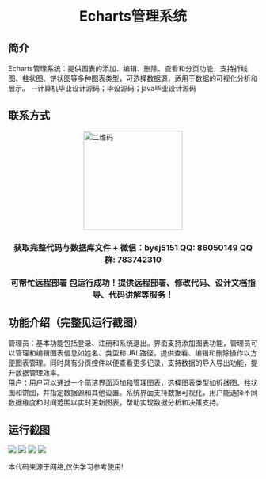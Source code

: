 <p><h1 align="center">Echarts管理系统</h1></p>

## 简介
Echarts管理系统：提供图表的添加、编辑、删除、查看和分页功能，支持折线图、柱状图、饼状图等多种图表类型，可选择数据源，适用于数据的可视化分析和展示。    --计算机毕业设计源码；毕设源码；java毕业设计源码


## 联系方式
<img src="https://bs-1329754181.cos.ap-shanghai.myqcloud.com/wx.jpg" alt="二维码" style="display: block; margin: 0 auto;" width="200px">
<p><h3 align="center">获取完整代码与数据库文件 + 微信：bysj5151 QQ: 86050149 QQ群: 783742310</h3></p>
<p><h3 align="center">可帮忙远程部署 包运行成功！提供远程部署、修改代码、设计文档指导、代码讲解等服务！</h3></p>

## 功能介绍（完整见运行截图）
管理员：基本功能包括登录、注册和系统退出。界面支持添加图表功能，管理员可以管理和编辑图表信息如姓名、类型和URL路径，提供查看、编辑和删除操作以方便图表管理。同时具有分页控件以便查看更多记录，支持数据的导入导出功能，提升数据管理效率。  
用户：用户可以通过一个简洁界面添加和管理图表，选择图表类型如折线图、柱状图和饼图，并指定数据源和其他设置。系统界面支持数据可视化，用户能选择不同数据维度和时间范围以实时更新图表，帮助实现数据分析和决策支持。


## 运行截图
![](imgs/588112-20201128175739822-1045102879.png)
![](imgs/588112-20201128175755402-1469373168.png)
![](imgs/588112-20201128175803822-351249535.png)
![](imgs/588112-20201128175811947-1462828560.png)

<p>本代码来源于网络,仅供学习参考使用!</p>
